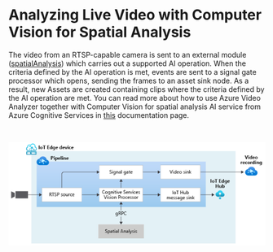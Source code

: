 # Analyzing Live Video with Computer Vision for Spatial Analysis

The video from an RTSP-capable camera is sent to an external module ([spatialAnalysis](https://docs.microsoft.com/azure/cognitive-services/computer-vision/spatial-analysis-operations)) which carries out a supported AI operation. When the criteria defined by the AI operation is met, events are sent to a signal gate processor which opens, sending the frames to an asset sink node. As a result, new Assets are created containing clips where the criteria defined by the AI operation are met. You can read more about how to use Azure Video Analyzer together with Computer Vision for spatial analysis AI service from Azure Cognitive Services in [this](https://aka.ms/ava-spatial-analysis) documentation page.

<br>
<p align="center">
  <img src="./topology.png" title="Analyzing Live Video with Computer Vision for Spatial Analysis"/>
</p>
<br>
